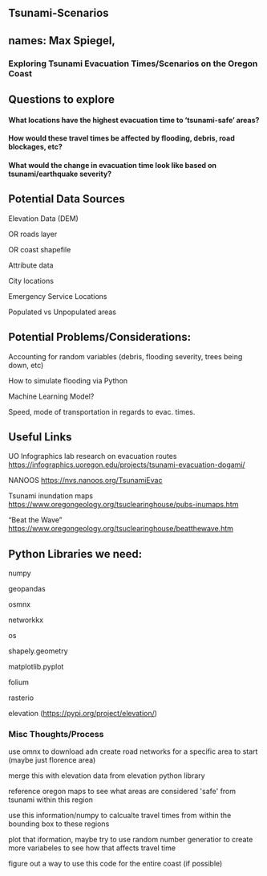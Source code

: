 
## Tsunami-Scenarios
## names: Max Spiegel, 
### Exploring Tsunami Evacuation Times/Scenarios on the Oregon Coast

## Questions to explore
#### What locations have the highest evacuation time to ‘tsunami-safe’ areas?

#### How would these travel times be affected by flooding, debris, road blockages, etc?

#### What would the change in evacuation time look like based on tsunami/earthquake severity?

## Potential Data Sources

Elevation Data (DEM)

OR roads layer

OR coast shapefile

Attribute data

City locations

Emergency Service Locations

Populated vs Unpopulated areas

## Potential Problems/Considerations:

Accounting for random variables 
		(debris, flooding severity, trees being down, etc)

How to simulate flooding via Python

Machine Learning Model?

Speed, mode of transportation in regards to evac. times. 

## Useful Links

UO Infographics lab research on evacuation routes
https://infographics.uoregon.edu/projects/tsunami-evacuation-dogami/

NANOOS
https://nvs.nanoos.org/TsunamiEvac

Tsunami inundation maps
https://www.oregongeology.org/tsuclearinghouse/pubs-inumaps.htm

“Beat the Wave”
https://www.oregongeology.org/tsuclearinghouse/beatthewave.htm

## Python Libraries we need:

numpy

geopandas

osmnx

networkkx

os

shapely.geometry

matplotlib.pyplot

folium

rasterio

elevation (https://pypi.org/project/elevation/)


### Misc Thoughts/Process
use omnx to download adn create road networks for a specific area to start (maybe just florence area)

merge this with elevation data from elevation python library

reference oregon maps to see what areas are considered 'safe' from tsunami within this region

use this information/numpy to calcualte travel times from within the bounding box to these regions

plot that iformation, maybe try to use random number generatior to create more variabeles to see how that affects travel time

figure out a way to use this code for the entire coast (if possible)


